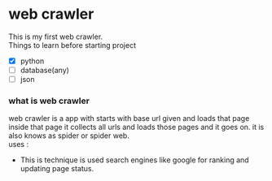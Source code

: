 # web crawler
This is my first web crawler.  
Things to learn before starting project
- [x] python
- [ ] database(any)
- [ ] json
### what is web crawler
web crawler is a app with starts with base url given and loads that page inside that page it collects all urls and loads those pages and it goes on. it  is also knows as spider or spider web.  
uses :
* This is technique is used search engines like google for ranking and updating page status.

